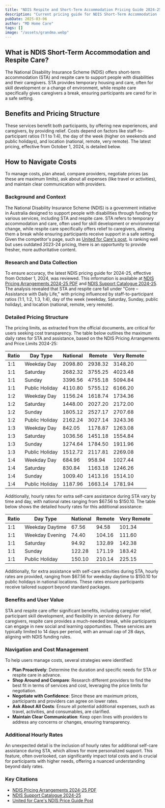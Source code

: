 ```yaml
---
title: "NDIS Respite and Short-Term Accommodation Pricing Guide 2024-25"
description: "Current pricing guide for NDIS Short-Term Accommodation (STA) and respite care for 2024-25, with detailed cost breakdowns by staff ratio and service type."
pubDate: 2025-03-06
author: "MD Home Care"
tags: []
image: "/assets/grandma.webp"
---
```


## What is NDIS Short-Term Accommodation and Respite Care?

The National Disability Insurance Scheme (NDIS) offers short-term accommodation (STA) and respite care to support people with disabilities and their caregivers. STA provides temporary housing and care, often for skill development or a change of environment, while respite care specifically gives caregivers a break, ensuring participants are cared for in a safe setting.

## Benefits and Pricing Structure

These services benefit both participants, by offering new experiences, and caregivers, by providing relief. Costs depend on factors like staff-to-participant ratios (1:1 to 1:4), the day of the week (higher on weekends and public holidays), and location (national, remote, very remote). The latest pricing, effective from October 1, 2024, is detailed below.

## How to Navigate Costs

To manage costs, plan ahead, compare providers, negotiate prices (as these are maximum limits), ask about all expenses (like travel or activities), and maintain clear communication with providers.

### Background and Context

The National Disability Insurance Scheme (NDIS) is a government initiative in Australia designed to support people with disabilities through funding for various services, including STA and respite care. STA refers to temporary accommodation and care, often used for skill development or environmental change, while respite care specifically offers relief to caregivers, allowing them a break while ensuring participants receive support in a safe setting. Given the competitor's page, such as [United for Care's post](https://www.unitedforcare.com.au/post/ndis-price-guide-short-term-accommodation-assistance-respite), is ranking well but uses outdated 2023-24 pricing, there is an opportunity to provide fresher, more authoritative content.

### Research and Data Collection

To ensure accuracy, the latest NDIS pricing guide for 2024-25, effective from October 1, 2024, was reviewed. This information is available at [NDIS Pricing Arrangements 2024-25 PDF](https://www.ndis.gov.au/media/7150/download?attachment) and [NDIS Support Catalogue 2024-25](https://www.ndis.gov.au/media/7146/download?attachment). The analysis revealed that STA and respite care fall under "Core – Assistance with Daily Life," with pricing influenced by staff-to-participant ratios (1:1, 1:2, 1:3, 1:4), day of the week (weekday, Saturday, Sunday, public holiday), and location (national, remote, very remote).

### Detailed Pricing Structure

The pricing limits, as extracted from the official documents, are critical for users seeking cost transparency. The table below outlines the maximum daily rates for STA and assistance, based on the NDIS Pricing Arrangements and Price Limits 2024-25:

| Ratio | Day Type | National | Remote | Very Remote |
|-------|----------|----------|--------|-------------|
| 1:1 | Weekday Day | 2098.80 | 2938.32 | 3148.20 |
| 1:1 | Saturday | 2682.32 | 3755.25 | 4023.48 |
| 1:1 | Sunday | 3396.56 | 4755.18 | 5094.84 |
| 1:1 | Public Holiday | 4110.80 | 5755.12 | 6166.20 |
| 1:2 | Weekday Day | 1156.24 | 1618.74 | 1734.36 |
| 1:2 | Saturday | 1448.00 | 2027.20 | 2172.00 |
| 1:2 | Sunday | 1805.12 | 2527.17 | 2707.68 |
| 1:2 | Public Holiday | 2162.24 | 3027.14 | 3243.36 |
| 1:3 | Weekday Day | 842.05 | 1178.87 | 1263.08 |
| 1:3 | Saturday | 1036.56 | 1451.18 | 1554.84 |
| 1:3 | Sunday | 1274.64 | 1784.50 | 1911.96 |
| 1:3 | Public Holiday | 1512.72 | 2117.81 | 2269.08 |
| 1:4 | Weekday Day | 684.96 | 958.94 | 1027.44 |
| 1:4 | Saturday | 830.84 | 1163.18 | 1246.26 |
| 1:4 | Sunday | 1009.40 | 1413.16 | 1514.10 |
| 1:4 | Public Holiday | 1187.96 | 1663.14 | 1781.94 |

Additionally, hourly rates for extra self-care assistance during STA vary by time and day, with national rates ranging from $67.56 to $150.10. The table below shows the detailed hourly rates for this additional assistance:

| Ratio | Day Type | National | Remote | Very Remote |
|-------|----------|----------|--------|-------------|
| 1:1 | Weekday Daytime | 67.56 | 94.58 | 101.34 |
| 1:1 | Weekday Evening | 74.40 | 104.16 | 111.60 |
| 1:1 | Saturday | 94.92 | 132.89 | 142.38 |
| 1:1 | Sunday | 122.28 | 171.19 | 183.42 |
| 1:1 | Public Holiday | 150.10 | 210.14 | 225.15 |

Additionally, for extra assistance with self-care activities during STA, hourly rates are provided, ranging from $67.56 for weekday daytime to $150.10 for public holidays in national locations. These rates ensure participants receive tailored support beyond standard packages.

### Benefits and User Value

STA and respite care offer significant benefits, including caregiver relief, participant skill development, and flexibility in service delivery. For caregivers, respite care provides a much-needed break, while participants can engage in new social and learning opportunities. These services are typically limited to 14 days per period, with an annual cap of 28 days, aligning with NDIS funding rules.

### Navigation and Cost Management

To help users manage costs, several strategies were identified:

- **Plan Proactively**: Determine the duration and specific needs for STA or respite care in advance.
- **Shop Around and Compare**: Research different providers to find the best fit in terms of services and cost, leveraging the price limits for negotiation.
- **Negotiate with Confidence**: Since these are maximum prices, participants and providers can agree on lower rates.
- **Ask About All Costs**: Ensure all potential additional expenses, such as travel, activities, and consumables, are clarified.
- **Maintain Clear Communication**: Keep open lines with providers to address any concerns or changes, ensuring transparency.

### Additional Hourly Rates

An unexpected detail is the inclusion of hourly rates for additional self-care assistance during STA, which allows for more personalized support. This feature, often overlooked, can significantly impact total costs and is crucial for participants with higher needs, offering a nuanced understanding beyond daily rates.

### Key Citations

- [NDIS Pricing Arrangements 2024-25 PDF](https://www.ndis.gov.au/media/7150/download?attachment)
- [NDIS Support Catalogue 2024-25](https://www.ndis.gov.au/media/7146/download?attachment)
- [United for Care's NDIS Price Guide Post](https://www.unitedforcare.com.au/post/ndis-price-guide-short-term-accommodation-assistance-respite)

‍
